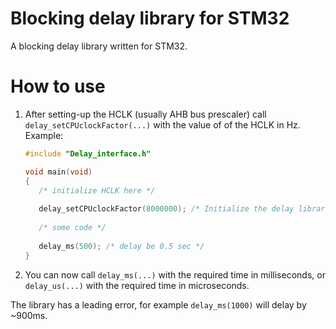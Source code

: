 # Blocking delay library for STM32
A blocking delay library written for STM32.

# How to use
1. After setting-up the HCLK (usually AHB bus prescaler) call `delay_setCPUclockFactor(...)` with the value of of the HCLK in Hz. Example:
   ```c++
   #include "Delay_interface.h"
   
   void main(void)
   {
      /* initialize HCLK here */
      
      delay_setCPUclockFactor(8000000); /* Initialize the delay library with HCLK = 8MHz */
      
      /* some code */
      
      delay_ms(500); /* delay be 0.5 sec */
   }
   ```
2. You can now call `delay_ms(...)` with the required time in milliseconds, or `delay_us(...)` with the required time in microseconds.

The library has a leading error, for example `delay_ms(1000)` will delay by ~900ms.

